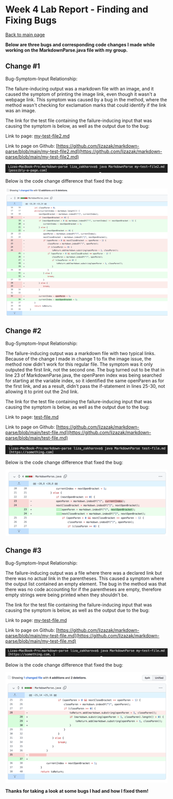 # Week 4 Lab Report - Finding and Fixing Bugs

[Back to main page](index.html)

**Below are three bugs and corresponding code changes I made while working on the MarkdownParse.java file with my group.**

## Change #1
 
Bug-Symptom-Input Relationship:

The failure-inducing output was a markdown file with an image, and it caused the symptom of printing the image link, even though it wasn't a webpage link. This symptom was caused by a bug in the method, where the method wasn't checking for exclamation marks that could identify if the link was an image.

The link for the test file containing the failure-inducing input that was causing the symptom is below, as well as the output due to the bug:

Link to page: [my-test-file2.md](my-test-file2.md)

Link to page on Github: [https://github.com/lizazak/markdown-parse/blob/main/my-test-file2.md](https://github.com/lizazak/markdown-parse/blob/main/my-test-file2.md)

![Image](image-failing-output.png)

Below is the code change difference that fixed the bug:

![Image](fixed-code1.png)

## Change #2

Bug-Symptom-Input Relationship:

The failure-inducing output was a markdown file with two typical links. Because of the change I made in change 1 to fix the image issue, the method now didn't work for this regular file. The symptom was it only outputed the first link, not the second one. The bug turned out to be that in line 23 of MarkdownParse.java, the openParen index was being searched for starting at the variable index, so it identified the same openParen as for the first link, and as a result, didn't pass the if-statement in lines 25-30, not allowing it to print out the 2nd link.

The link for the test file containing the failure-inducing input that was causing the symptom is below, as well as the output due to the bug:

Link to page: [test-file.md](test-file.md)

Link to page on Github: [https://github.com/lizazak/markdown-parse/blob/main/test-file.md](https://github.com/lizazak/markdown-parse/blob/main/test-file.md)

![Image](2-links-failing-output.png)

Below is the code change difference that fixed the bug:

![Image](fixed-code2.png)

## Change #3

Bug-Symptom-Input Relationship:

The failure-inducing output was a file where there was a declared link but there was no actual link in the parentheses. This caused a symptom where the output list contained an empty element. The bug in the method was that there was no code accounting for if the parentheses are empty, therefore empty strings were being printed when they shouldn't be.

The link for the test file containing the failure-inducing input that was causing the symptom is below, as well as the output due to the bug:

Link to page: [my-test-file.md](my-test-file.md)

Link to page on Github: [https://github.com/lizazak/markdown-parse/blob/main/my-test-file.md](https://github.com/lizazak/markdown-parse/blob/main/my-test-file.md)

![Image](failing-output-empty.png)

Below is the code change difference that fixed the bug:

![Image](fixed-code3.png)

**Thanks for taking a look at some bugs I had and how I fixed them!**